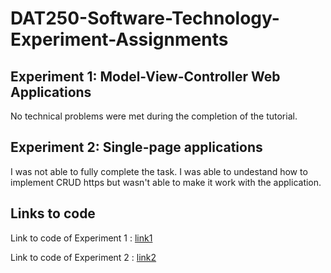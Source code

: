 # DAT250-Software-Technology-Experiment-Assignments

## Experiment 1: Model-View-Controller Web Applications
No technical problems were met during the completion of the tutorial.

## Experiment 2: Single-page applications
I was not able to fully complete the task. I was able to undestand how to implement CRUD https but wasn't able to make it work with the application.

## Links to code
Link to code of Experiment 1 : [link1](https://github.com/CeruleanG/Assignement-6-exp1)

Link to code of Experiment 2 : [link2](https://github.com/CeruleanG/Assignement-6-exp2)

